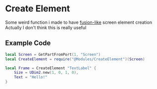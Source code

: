 # Create Element
Some weird function i made to have [fusion-like](https://github.com/dphfox/Fusion) screen element creation
Actually I don't think this is really useful

## Example Code
```lua
local Screen = GetPartFromPort(1, "Screen")
local CreateElement = require("@Modules/CreateElement")(Screen)

local Frame = CreateElement "TextLabel" {
    Size = UDim2.new(1, 0, 1, 0),
    Text = "Hello!"
}
```
